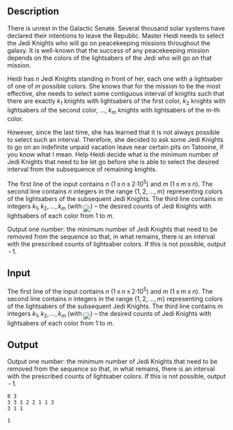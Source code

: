 ## Description

<div><p>There is unrest in the Galactic Senate. Several thousand solar systems have declared their intentions to leave the Republic. Master Heidi needs to select the Jedi Knights who will go on peacekeeping missions throughout the galaxy. It is well-known that the success of any peacekeeping mission depends on the colors of the lightsabers of the Jedi who will go on that mission. </p><p>Heidi has <span class="tex-span"><i>n</i></span> Jedi Knights standing in front of her, each one with a lightsaber of one of <span class="tex-span"><i>m</i></span> possible colors. She knows that for the mission to be the most effective, she needs to select some contiguous interval of knights such that there are exactly <span class="tex-span"><i>k</i><sub class="lower-index">1</sub></span> knights with lightsabers of the first color, <span class="tex-span"><i>k</i><sub class="lower-index">2</sub></span> knights with lightsabers of the second color, <span class="tex-span">...</span>, <span class="tex-span"><i>k</i><sub class="lower-index"><i>m</i></sub></span> knights with lightsabers of the <span class="tex-span"><i>m</i></span>-th color.</p><p>However, since the last time, she has learned that it is not always possible to select such an interval. Therefore, she decided to ask some Jedi Knights to go on an indefinite unpaid vacation leave near certain pits on Tatooine, if you know what I mean. Help Heidi decide what is the minimum number of Jedi Knights that need to be let go before she is able to select the desired interval from the subsequence of remaining knights.</p></div><div class="input-specification"><p>The first line of the input contains <span class="tex-span"><i>n</i></span> (<span class="tex-span">1 ≤ <i>n</i> ≤ 2·10<sup class="upper-index">5</sup></span>) and <span class="tex-span"><i>m</i></span> (<span class="tex-span">1 ≤ <i>m</i> ≤ <i>n</i></span>). The second line contains <span class="tex-span"><i>n</i></span> integers in the range <span class="tex-span">{1, 2, ..., <i>m</i>}</span> representing colors of the lightsabers of the subsequent Jedi Knights. The third line contains <span class="tex-span"><i>m</i></span> integers <span class="tex-span"><i>k</i><sub class="lower-index">1</sub>, <i>k</i><sub class="lower-index">2</sub>, ..., <i>k</i><sub class="lower-index"><i>m</i></sub></span> (with <img align="middle" class="tex-formula" src="file://CqJ4LlN7.png" style="max-width: 100.0%;max-height: 100.0%;">) – the desired counts of Jedi Knights with lightsabers of each color from <span class="tex-span">1</span> to <span class="tex-span"><i>m</i></span>.</p></div><div class="output-specification"><p>Output one number: the minimum number of Jedi Knights that need to be removed from the sequence so that, in what remains, there is an interval with the prescribed counts of lightsaber colors. If this is not possible, output <span class="tex-span"> - 1</span>.</p></div>

## Input

<p>The first line of the input contains <span class="tex-span"><i>n</i></span> (<span class="tex-span">1 ≤ <i>n</i> ≤ 2·10<sup class="upper-index">5</sup></span>) and <span class="tex-span"><i>m</i></span> (<span class="tex-span">1 ≤ <i>m</i> ≤ <i>n</i></span>). The second line contains <span class="tex-span"><i>n</i></span> integers in the range <span class="tex-span">{1, 2, ..., <i>m</i>}</span> representing colors of the lightsabers of the subsequent Jedi Knights. The third line contains <span class="tex-span"><i>m</i></span> integers <span class="tex-span"><i>k</i><sub class="lower-index">1</sub>, <i>k</i><sub class="lower-index">2</sub>, ..., <i>k</i><sub class="lower-index"><i>m</i></sub></span> (with <img align="middle" class="tex-formula" src="file://CqJ4LlN7.png" style="max-width: 100.0%;max-height: 100.0%;">) – the desired counts of Jedi Knights with lightsabers of each color from <span class="tex-span">1</span> to <span class="tex-span"><i>m</i></span>.</p>

## Output

<p>Output one number: the minimum number of Jedi Knights that need to be removed from the sequence so that, in what remains, there is an interval with the prescribed counts of lightsaber colors. If this is not possible, output <span class="tex-span"> - 1</span>.</p>





```input1
8 3
3 3 1 2 2 1 1 3
3 1 1

```




```output1
1

```


